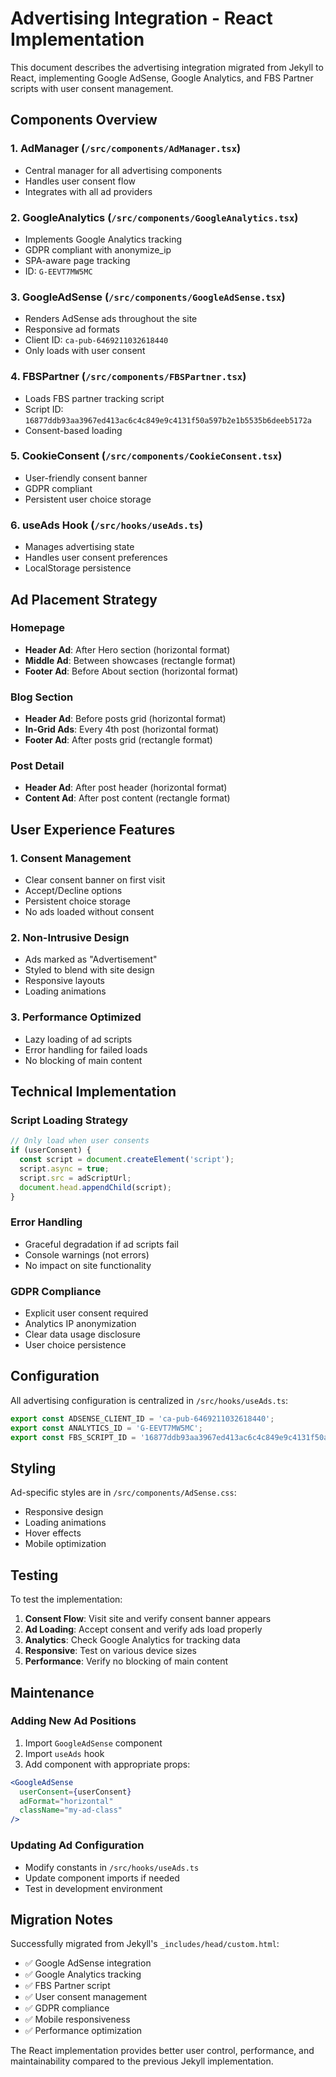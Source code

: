 # Advertising Integration - React Implementation

This document describes the advertising integration migrated from Jekyll to React, implementing Google AdSense, Google Analytics, and FBS Partner scripts with user consent management.

## Components Overview

### 1. AdManager (`/src/components/AdManager.tsx`)
- Central manager for all advertising components
- Handles user consent flow
- Integrates with all ad providers

### 2. GoogleAnalytics (`/src/components/GoogleAnalytics.tsx`)
- Implements Google Analytics tracking
- GDPR compliant with anonymize_ip
- SPA-aware page tracking
- ID: `G-EEVT7MW5MC`

### 3. GoogleAdSense (`/src/components/GoogleAdSense.tsx`)
- Renders AdSense ads throughout the site
- Responsive ad formats
- Client ID: `ca-pub-6469211032618440`
- Only loads with user consent

### 4. FBSPartner (`/src/components/FBSPartner.tsx`)
- Loads FBS partner tracking script
- Script ID: `16877ddb93aa3967ed413ac6c4c849e9c4131f50a597b2e1b5535b6deeb5172a`
- Consent-based loading

### 5. CookieConsent (`/src/components/CookieConsent.tsx`)
- User-friendly consent banner
- GDPR compliant
- Persistent user choice storage

### 6. useAds Hook (`/src/hooks/useAds.ts`)
- Manages advertising state
- Handles user consent preferences
- LocalStorage persistence

## Ad Placement Strategy

### Homepage
- **Header Ad**: After Hero section (horizontal format)
- **Middle Ad**: Between showcases (rectangle format)
- **Footer Ad**: Before About section (horizontal format)

### Blog Section
- **Header Ad**: Before posts grid (horizontal format)
- **In-Grid Ads**: Every 4th post (horizontal format)
- **Footer Ad**: After posts grid (rectangle format)

### Post Detail
- **Header Ad**: After post header (horizontal format)
- **Content Ad**: After post content (rectangle format)

## User Experience Features

### 1. Consent Management
- Clear consent banner on first visit
- Accept/Decline options
- Persistent choice storage
- No ads loaded without consent

### 2. Non-Intrusive Design
- Ads marked as "Advertisement"
- Styled to blend with site design
- Responsive layouts
- Loading animations

### 3. Performance Optimized
- Lazy loading of ad scripts
- Error handling for failed loads
- No blocking of main content

## Technical Implementation

### Script Loading Strategy
```typescript
// Only load when user consents
if (userConsent) {
  const script = document.createElement('script');
  script.async = true;
  script.src = adScriptUrl;
  document.head.appendChild(script);
}
```

### Error Handling
- Graceful degradation if ad scripts fail
- Console warnings (not errors)
- No impact on site functionality

### GDPR Compliance
- Explicit user consent required
- Analytics IP anonymization
- Clear data usage disclosure
- User choice persistence

## Configuration

All advertising configuration is centralized in `/src/hooks/useAds.ts`:

```typescript
export const ADSENSE_CLIENT_ID = 'ca-pub-6469211032618440';
export const ANALYTICS_ID = 'G-EEVT7MW5MC';
export const FBS_SCRIPT_ID = '16877ddb93aa3967ed413ac6c4c849e9c4131f50a597b2e1b5535b6deeb5172a';
```

## Styling

Ad-specific styles are in `/src/components/AdSense.css`:
- Responsive design
- Loading animations
- Hover effects
- Mobile optimization

## Testing

To test the implementation:

1. **Consent Flow**: Visit site and verify consent banner appears
2. **Ad Loading**: Accept consent and verify ads load properly
3. **Analytics**: Check Google Analytics for tracking data
4. **Responsive**: Test on various device sizes
5. **Performance**: Verify no blocking of main content

## Maintenance

### Adding New Ad Positions
1. Import `GoogleAdSense` component
2. Import `useAds` hook
3. Add component with appropriate props:
```jsx
<GoogleAdSense 
  userConsent={userConsent}
  adFormat="horizontal"
  className="my-ad-class"
/>
```

### Updating Ad Configuration
- Modify constants in `/src/hooks/useAds.ts`
- Update component imports if needed
- Test in development environment

## Migration Notes

Successfully migrated from Jekyll's `_includes/head/custom.html`:
- ✅ Google AdSense integration
- ✅ Google Analytics tracking  
- ✅ FBS Partner script
- ✅ User consent management
- ✅ GDPR compliance
- ✅ Mobile responsiveness
- ✅ Performance optimization

The React implementation provides better user control, performance, and maintainability compared to the previous Jekyll implementation.
